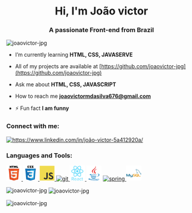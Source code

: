 <h1 align="center">Hi, I'm João victor</h1>
<h3 align="center">A passionate Front-end from Brazil</h3>

<p align="left"> <img src="https://komarev.com/ghpvc/?username=joaovictor-jpg&label=Profile%20views&color=0e75b6&style=flat" alt="joaovictor-jpg" /> </p>

-  I’m currently learning **HTML, CSS, JAVASERVE**

-  All of my projects are available at [https://github.com/joaovictor-jpg](https://github.com/joaovictor-jpg)

-  Ask me about **HTML, CSS, JAVASCRIPT**

-  How to reach me **joaovictormdasilva676@gmail.com**

- ⚡ Fun fact **I am funny**

<h3 align="left">Connect with me:</h3>
<p align="left">
<a href="https://www.linkedin.com/in/joãovictorperfil" target="blank">
  <img align="center" src="https://raw.githubusercontent.com/rahuldkjain/github-profile-readme-generator/master/src/images/icons/Social/linked-in-alt.svg" alt="https://www.linkedin.com/in/joão-victor-5a412920a/" height="30" width="40" />
</a>
</p>

<h3 align="left">Languages and Tools:</h3>
<a href="https://www.w3.org/html/" target="_blank" rel="noreferrer">
  <img src="https://raw.githubusercontent.com/devicons/devicon/master/icons/html5/html5-original-wordmark.svg" alt="html5" width="40" height="40"/>
</a>
<a href="https://www.w3schools.com/css/" target="_blank" rel="noreferrer"> 
  <img src="https://raw.githubusercontent.com/devicons/devicon/master/icons/css3/css3-original-wordmark.svg" alt="css3" width="40" height="40"/> 
</a>
<a href="https://developer.mozilla.org/en-US/docs/Web/JavaScript" target="_blank" rel="noreferrer">
  <img src="https://raw.githubusercontent.com/devicons/devicon/master/icons/javascript/javascript-original.svg" alt="javascript" width="40" height="40"/>
</a>
<a href="https://git-scm.com/" target="_blank" rel="noreferrer"> 
  <img src="https://www.vectorlogo.zone/logos/git-scm/git-scm-icon.svg" alt="git" width="40" height="40"/>
</a>
<a href="https://reactjs.org/" target="_blank" rel="noreferrer">
  <img src="https://raw.githubusercontent.com/devicons/devicon/master/icons/react/react-original-wordmark.svg" alt="react" width="40" height="40"/>
</a>
<a href="https://www.java.com" target="_blank" rel="noreferrer"> 
  <img src="https://raw.githubusercontent.com/devicons/devicon/master/icons/java/java-original.svg" alt="java" width="40" height="40"/></a>
<a href="https://spring.io/" target="_blank" rel="noreferrer">
  <img src="https://www.vectorlogo.zone/logos/springio/springio-icon.svg" alt="spring" width="40" height="40"/>
</a>
<a href="https://www.mysql.com/" target="_blank" rel="noreferrer">
  <img src="https://raw.githubusercontent.com/devicons/devicon/master/icons/mysql/mysql-original-wordmark.svg" alt="mysql" width="40" height="40"/>
</a>
</p>

<p><img align="left" src="https://github-readme-stats.vercel.app/api/top-langs?username=joaovictor-jpg&show_icons=true&locale=en&layout=compact" alt="joaovictor-jpg" /></p>

<p>&nbsp;<img align="center" src="https://github-readme-stats.vercel.app/api?username=joaovictor-jpg&show_icons=true&locale=en" alt="joaovictor-jpg" /></p>

<p><img align="center" src="https://github-readme-streak-stats.herokuapp.com/?user=joaovictor-jpg&" alt="joaovictor-jpg" /></p>
